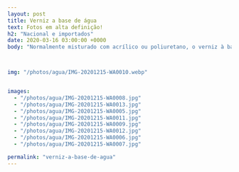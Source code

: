 ```yaml
---
layout: post
title: Verniz a base de água 
text: Fotos em alta definição!
h2: "Nacional e importados"
date: 2020-03-16 03:00:00 +0000
body: "Normalmente misturado com acrílico ou poliuretano, o verniz à base de água é resistente a arranhões, seca rapidamente e não é sujeito a amarelecimento. Para evitar a formação de espuma, aplicamos verniz à base de água com um pincel de alta qualidade com cerdas sintéticas."



img: "/photos/agua/IMG-20201215-WA0010.webp"


images:
  - "/photos/agua/IMG-20201215-WA0008.jpg"
  - "/photos/agua/IMG-20201215-WA0013.jpg"
  - "/photos/agua/IMG-20201215-WA0005.jpg"
  - "/photos/agua/IMG-20201215-WA0011.jpg"
  - "/photos/agua/IMG-20201215-WA0009.jpg"
  - "/photos/agua/IMG-20201215-WA0012.jpg"
  - "/photos/agua/IMG-20201215-WA0006.jpg"
  - "/photos/agua/IMG-20201215-WA0007.jpg"

permalink: "verniz-a-base-de-agua"
---
```

